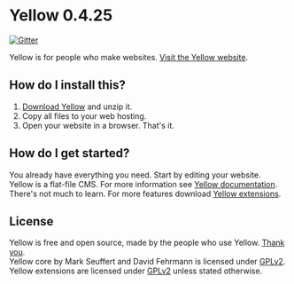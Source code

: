 Yellow 0.4.25
=============
[![Gitter](https://badges.gitter.im/Join%20Chat.svg)](https://gitter.im/markseu/yellowcms) 

Yellow is for people who make websites. [Visit the Yellow website](http://datenstrom.se/yellow).

How do I install this?
----------------------
1. [Download Yellow](https://github.com/markseu/yellowcms/archive/master.zip) and unzip it.  
2. Copy all files to your web hosting.  
3. Open your website in a browser. That's it. 

How do I get started?
---------------------
You already have everything you need. Start by editing your website.  
Yellow is a flat-file CMS. For more information see [Yellow documentation](https://github.com/markseu/yellowcms/wiki).   
There's not much to learn. For more features download [Yellow extensions](https://github.com/markseu/yellowcms-extensions). 

License
-------
Yellow is free and open source, made by the people who use Yellow. [Thank you](https://github.com/markseu/yellowcms/wiki/Yellow-contributors).  
Yellow core by Mark Seuffert and David Fehrmann is licensed under [GPLv2](http://opensource.org/licenses/GPL-2.0).  
Yellow extensions are licensed under [GPLv2](http://opensource.org/licenses/GPL-2.0) unless stated otherwise.